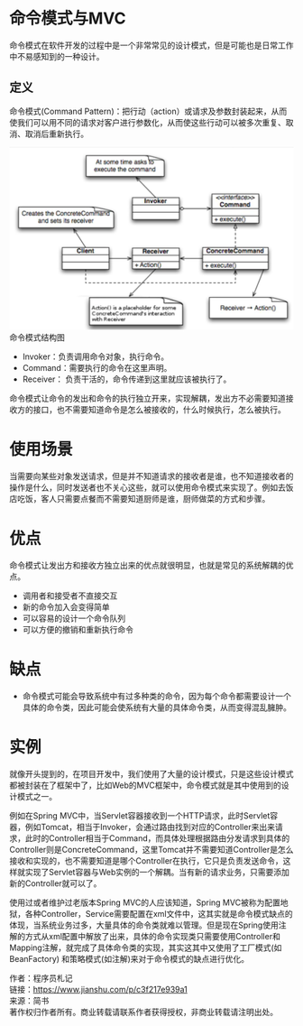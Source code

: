 # 命令模式与MVC

命令模式在软件开发的过程中是一个非常常见的设计模式，但是可能也是日常工作中不易感知到的一种设计。

## 定义

 命令模式(Command Pattern)：把行动（action）或请求及参数封装起来，从而使我们可以用不同的请求对客户进行参数化，从而使这些行动可以被多次重复、取消、取消后重新执行。

![image](assets/image-20221021161941-otz9nz6.png) 命令模式结构图

* Invoker：负责调用命令对象，执行命令。
* Command：需要执行的命令在这里声明。
* Receiver： 负责干活的，命令传递到这里就应该被执行了。

 命令模式让命令的发出和命令的执行独立开来，实现解耦，发出方不必需要知道接收方的接口，也不需要知道命令是怎么被接收的，什么时候执行，怎么被执行。

# 使用场景

 当需要向某些对象发送请求，但是并不知道请求的接收者是谁，也不知道接收者的操作是什么，同时发送者也不关心这些，就可以使用命令模式来实现了。例如去饭店吃饭，客人只需要点餐而不需要知道厨师是谁，厨师做菜的方式和步骤。

# 优点

 命令模式让发出方和接收方独立出来的优点就很明显，也就是常见的系统解耦的优点。

* 调用者和接受者不直接交互
* 新的命令加入会变得简单
* 可以容易的设计一个命令队列
* 可以方便的撤销和重新执行命令

# 缺点

* 命令模式可能会导致系统中有过多种类的命令，因为每个命令都需要设计一个具体的命令类，因此可能会使系统有大量的具体命令类，从而变得混乱臃肿。

# 实例

 就像开头提到的，在项目开发中，我们使用了大量的设计模式，只是这些设计模式都被封装在了框架中了，比如Web的MVC框架中，命令模式就是其中使用到的设计模式之一。

 例如在Spring MVC中，当Servlet容器接收到一个HTTP请求，此时Servlet容器，例如Tomcat，相当于Invoker，会通过路由找到对应的Controller来出来请求，此时的Controller相当于Command，而具体处理根据路由分发请求到具体的Controller则是ConcreteCommand，这里Tomcat并不需要知道Controller是怎么接收和实现的，也不需要知道是哪个Controller在执行，它只是负责发送命令，这样就实现了Servlet容器与Web实例的一个解耦。当有新的请求业务，只需要添加新的Controller就可以了。

 使用过或者维护过老版本Spring MVC的人应该知道，Spring MVC被称为配置地狱，各种Controller，Service需要配置在xml文件中，这其实就是命令模式缺点的体现，当系统业务过多，大量具体的命令类就难以管理。但是现在Spring使用注解的方式从xml配置中解放了出来，具体的命令实现类只需要使用Controller和Mapping注解，就完成了具体命令类的实现，其实这其中又使用了工厂模式(如BeanFactory) 和策略模式(如注解)来对于命令模式的缺点进行优化。

作者：程序员札记  
链接：https://www.jianshu.com/p/c3f217e939a1  
来源：简书  
著作权归作者所有。商业转载请联系作者获得授权，非商业转载请注明出处。

‍
